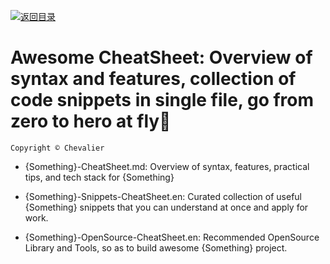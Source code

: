 [![返回目录](https://parg.co/UCb)](https://github.com/wxyyxc1992/Awesome-CheatSheet)

# Awesome CheatSheet: Overview of syntax and features, collection of code snippets in single file, go from zero to hero at fly🚀

`Copyright © Chevalier`

* {Something}-CheatSheet.md: Overview of syntax, features, practical tips, and tech stack for {Something}

* {Something}-Snippets-CheatSheet.en: Curated collection of useful {Something} snippets that you can understand at once and apply for work.

* {Something}-OpenSource-CheatSheet.en: Recommended OpenSource Library and Tools, so as to build awesome {Something} project.
